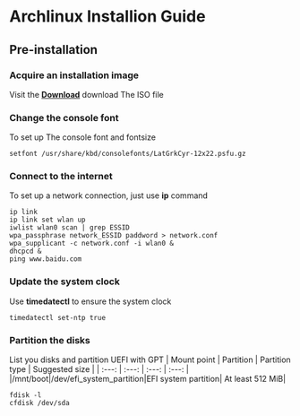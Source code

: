 # Archlinux Installion Guide
## Pre-installation
### Acquire an installation image
Visit the [**Download**](https://archlinux.org/download/) download The ISO file
### Change the console font
To set up The console font and fontsize
```
setfont /usr/share/kbd/consolefonts/LatGrkCyr-12x22.psfu.gz
```
### Connect to the internet
To set up a network connection, just use **ip** command
```
ip link
ip link set wlan up
iwlist wlan0 scan | grep ESSID
wpa_passphrase network_ESSID paddword > network.conf
wpa_supplicant -c network.conf -i wlan0 &
dhcpcd &
ping www.baidu.com
```
### Update the system clock
Use **timedatectl** to ensure the system clock
```
timedatectl set-ntp true
```
### Partition the disks
List you disks and partition
UEFI with GPT
| Mount point | Partition | Partition type | Suggested size |
| :---: | :---: | :---: | :---: |
|/mnt/boot|/dev/efi_system_partition|EFI system partition| At least 512 MiB|
```
fdisk -l
cfdisk /dev/sda
```
